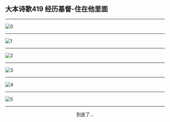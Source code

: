 
## 大本诗歌419 经历基督-住在他里面
        
<div id="aplayer0"></div>

---

<img alt="0" data-original="/data/d0419/0">

---

<img alt="1" data-original="/data/d0419/1">

---

<img alt="2" data-original="/data/d0419/2">

---

<img alt="3" data-original="/data/d0419/3">

---

<img alt="4" data-original="/data/d0419/4">

---

<img alt="5" data-original="/data/d0419/5">

---

<p style="text-align: center">到底了...</p>

<script src="/js/dist-view.js"></script>

<script>
MAIN.id = 'd0419';
        
const ap0 = new APlayer({
    container: document.getElementById('aplayer0'),
    volume: 1,
    loop: 'none',
    preload: 'none',
    audio: [{
        name: '大本诗歌419.mp3',
        artist: '大本诗歌',
        url: 'https://res.wx.qq.com/voice/getvoice?mediaid=MzI0NTk3MDM5M18yMjQ3NDkyNjk2',
        cover: '/favicon'
    }]
});
</script>

